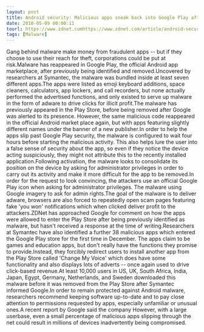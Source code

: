 ```yaml
---
layout: post
title: Android security: Malicious apps sneak back into Google Play after tweaks
date: 2018-05-09 00:00:11
tourl: https://www.zdnet.comhttps://www.zdnet.com/article/android-security-malicious-apps-sneak-back-into-google-play-after-tweaks/
tags: [Malware]
---
```

Gang behind malware make money from fraudulent apps -- but if they choose to use their reach for theft, corporations could be put at risk.Malware has reappeared in Google Play, the official Android app marketplace, after previously being identified and removed.Uncovered by researchers at Symantec, the malware was bundled inside at least seven different apps.The apps were listed as emoji keyboard additions, space cleaners, calculators, app lockers, and call recorders, but none actually performed the advertised functions, and only existed to serve up malware in the form of adware to drive clicks for illicit profit.The malware has previously appeared in the Play Store, before being removed after Google was alerted to its presence. However, the same malicious code reappeared in the official Android market place again, but with apps featuring slightly different names under the banner of a new publisher.In order to help the apps slip past Google Play security, the malware is configured to wait four hours before starting the malicious activity. This also helps lure the user into a false sense of security about the app, so even if they notice the device acting suspiciously, they might not attribute this to the recently installed application.Following activation, the malware looks to consolidate its position on the device by asking for administrator privileges in order to carry out its activity and make it more difficult for the app to be removed.In order for the request to look convincing, the attackers use an official Google Play icon when asking for administrator privileges. The malware using Google imagery to ask for admin rights.The goal of the malware is to deliver adware, browsers are also forced to repeatedly open scam pages featuring fake 'you won' notifications which when clicked deliver profit to the attackers.ZDNet has approached Google for comment on how the apps were allowed to enter the Play Store after being previously identified as malware, but hasn't received a response at the time of writing.Researchers at Symantec have also identified a further 38 malicious apps which entered the Google Play store for the first time in December. The apps claim to be games and education apps, but don't really have the functions they promise to provide.Instead, they forcibly redirect users to install another app from the Play Store called 'Change My Voice' which does have some functionality and also displays lots of adverts -- once again used to drive click-based revenue.At least 10,000 users in US, UK, South Africa, India, Japan, Egypt, Germany, Netherlands, and Sweden downloaded this malware before it was removed from the Play Store after Symantec informed Google.In order to remain protected against Android malware, researchers recommend keeping software up-to-date and to pay close attention to permissions requested by apps, especially unfamiliar or unusual ones.A recent report by Google said the company However, with a large userbase, even a small percentage of malicious apps slipping through the net could result in millions of devices inadvertently being compromised.